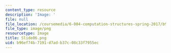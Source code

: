 ```yaml
---
content_type: resource
description: 'Image: '
file: null
file_location: /coursemedia/6-004-computation-structures-spring-2017/b96ef74b7191d7adb37c08c33f7955ec_Slide06.png
file_type: image/png
resourcetype: Image
title: Slide06.png
uid: b96ef74b-7191-d7ad-b37c-08c33f7955ec
---
```

